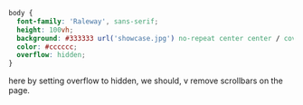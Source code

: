 
```css
body {
  font-family: 'Raleway', sans-serif;
  height: 100vh;
  background: #333333 url('showcase.jpg') no-repeat center center / cover;
  color: #cccccc;
  overflow: hidden;
}
```

 here by setting overflow to hidden, we should, v remove scrollbars on the page. 
